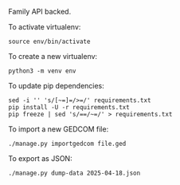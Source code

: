 Family API backed.

To activate virtualenv:

```
source env/bin/activate
```

To create a new virtualenv:

```
python3 -m venv env
```

To update pip dependencies:

```
sed -i '' 's/[~=]=/>=/' requirements.txt
pip install -U -r requirements.txt
pip freeze | sed 's/==/~=/' > requirements.txt
```

To import a new GEDCOM file:

```
./manage.py importgedcom file.ged
```

To export as JSON:

```
./manage.py dump-data 2025-04-18.json
```

